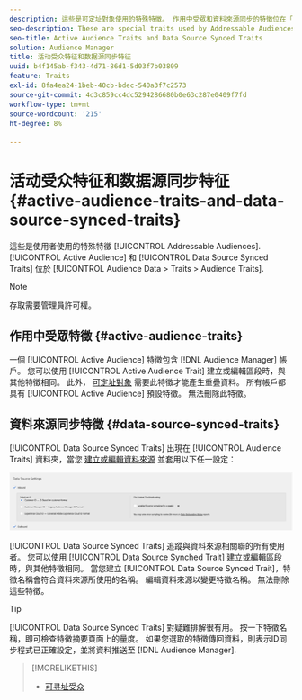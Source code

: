```yaml
---
description: 這些是可定址對象使用的特殊特徵。 作用中受眾和資料來源同步的特徵位在「受眾資料>特徵>受眾特徵」中。
seo-description: These are special traits used by Addressable Audiences. Active Audience and Data Source Synced Traits are located in Audience Data > Traits > Audience Traits.
seo-title: Active Audience Traits and Data Source Synced Traits
solution: Audience Manager
title: 活动受众特征和数据源同步特征
uuid: b4f145ab-f343-4d71-86d1-5d03f7b03809
feature: Traits
exl-id: 8fa4ea24-1beb-40cb-bdec-540a3f7c2573
source-git-commit: 4d3c859cc4dc5294286680b0e63c287e0409f7fd
workflow-type: tm+mt
source-wordcount: '215'
ht-degree: 8%

---
```


# 活动受众特征和数据源同步特征 {#active-audience-traits-and-data-source-synced-traits}

這些是使用者使用的特殊特徵 [!UICONTROL Addressable Audiences]. [!UICONTROL Active Audience] 和 [!UICONTROL Data Source Synced Traits] 位於 [!UICONTROL Audience Data > Traits > Audience Traits].

>[!NOTE]
>
>存取需要管理員許可權。

## 作用中受眾特徵 {#active-audience-traits}

一個 [!UICONTROL Active Audience] 特徵包含 [!DNL Audience Manager] 帳戶。 您可以使用 [!UICONTROL Active Audience Trait] 建立或編輯區段時，與其他特徵相同。 此外， [可定址對象](../../features/addressable-audiences.md) 需要此特徵才能產生重疊資料。 所有帳戶都具有 [!UICONTROL Active Audience] 預設特徵。 無法刪除此特徵。

## 資料來源同步特徵 {#data-source-synced-traits}

[!UICONTROL Data Source Synced Traits] 出現在 [!UICONTROL Audience Traits] 資料夾，當您 [建立或編輯資料來源](../../features/manage-datasources.md#create-data-source) 並套用以下任一設定：

![](assets/datasource_synced.png)

[!UICONTROL Data Source Synced Traits] 追蹤與資料來源相關聯的所有使用者。 您可以使用 [!UICONTROL Data Source Synched Trait] 建立或編輯區段時，與其他特徵相同。 當您建立 [!UICONTROL Data Source Synced Trait]，特徵名稱會符合資料來源所使用的名稱。 編輯資料來源以變更特徵名稱。 無法刪除這些特徵。

>[!TIP]
>
>[!UICONTROL Data Source Synced Traits] 對疑難排解很有用。 按一下特徵名稱，即可檢查特徵摘要頁面上的量度。 如果您選取的特徵傳回資料，則表示ID同步程式已正確設定，並將資料推送至 [!DNL Audience Manager].

>[!MORELIKETHIS]
>
>* [可寻址受众](../../features/addressable-audiences.md)

